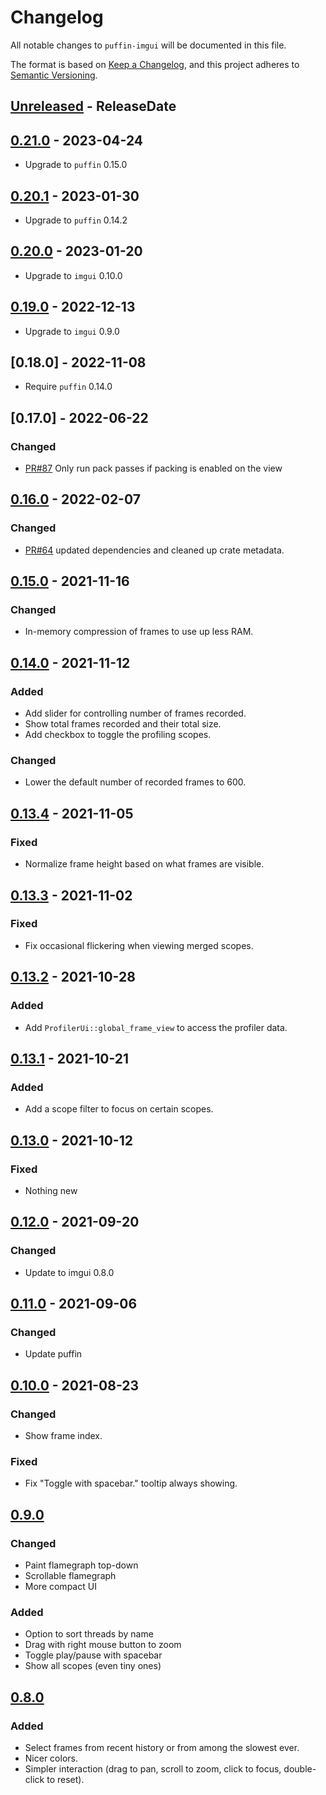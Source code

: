 <!-- markdownlint-disable blanks-around-headings blanks-around-lists no-duplicate-heading -->

# Changelog
All notable changes to `puffin-imgui` will be documented in this file.

The format is based on [Keep a Changelog](https://keepachangelog.com/en/1.0.0/),
and this project adheres to [Semantic Versioning](https://semver.org/spec/v2.0.0.html).

<!-- next-header -->
## [Unreleased] - ReleaseDate
## [0.21.0] - 2023-04-24
- Upgrade to `puffin` 0.15.0

## [0.20.1] - 2023-01-30
- Upgrade to `puffin` 0.14.2

## [0.20.0] - 2023-01-20

- Upgrade to `imgui` 0.10.0

## [0.19.0] - 2022-12-13

- Upgrade to `imgui` 0.9.0

## [0.18.0] - 2022-11-08

- Require `puffin` 0.14.0

## [0.17.0] - 2022-06-22
### Changed
- [PR#87](https://github.com/EmbarkStudios/puffin/pull/87) Only run pack passes if packing is enabled on the view

## [0.16.0] - 2022-02-07
### Changed
- [PR#64](https://github.com/EmbarkStudios/puffin/pull/64) updated dependencies and cleaned up crate metadata.

## [0.15.0] - 2021-11-16
### Changed
- In-memory compression of frames to use up less RAM.

## [0.14.0] - 2021-11-12
### Added
- Add slider for controlling number of frames recorded.
- Show total frames recorded and their total size.
- Add checkbox to toggle the profiling scopes.

### Changed
- Lower the default number of recorded frames to 600.

## [0.13.4] - 2021-11-05
### Fixed
- Normalize frame height based on what frames are visible.

## [0.13.3] - 2021-11-02
### Fixed
- Fix occasional flickering when viewing merged scopes.

## [0.13.2] - 2021-10-28
### Added
- Add `ProfilerUi::global_frame_view` to access the profiler data.

## [0.13.1] - 2021-10-21
### Added
- Add a scope filter to focus on certain scopes.

## [0.13.0] - 2021-10-12
### Fixed
- Nothing new

## [0.12.0] - 2021-09-20
### Changed
- Update to imgui 0.8.0

## [0.11.0] - 2021-09-06
### Changed
- Update puffin

## [0.10.0] - 2021-08-23
### Changed
- Show frame index.

### Fixed
- Fix "Toggle with spacebar." tooltip always showing.

## [0.9.0]
### Changed
- Paint flamegraph top-down
- Scrollable flamegraph
- More compact UI

### Added
- Option to sort threads by name
- Drag with right mouse button to zoom
- Toggle play/pause with spacebar
- Show all scopes (even tiny ones)

## [0.8.0]
### Added
- Select frames from recent history or from among the slowest ever.
- Nicer colors.
- Simpler interaction (drag to pan, scroll to zoom, click to focus, double-click to reset).

<!-- next-url -->
[Unreleased]: https://github.com/EmbarkStudios/puffin/compare/puffin-imgui-0.21.0...HEAD
[0.21.0]: https://github.com/EmbarkStudios/puffin/compare/puffin-imgui-0.20.1...puffin-imgui-0.21.0
[0.20.1]: https://github.com/EmbarkStudios/puffin/compare/puffin-imgui-0.20.0...puffin-imgui-0.20.1
[0.20.0]: https://github.com/EmbarkStudios/puffin/compare/puffin-imgui-0.19.0...puffin-imgui-0.20.0
[0.19.0]: https://github.com/EmbarkStudios/puffin/compare/puffin-imgui-0.16.0...puffin-imgui-0.19.0
[0.16.0]: https://github.com/EmbarkStudios/puffin/compare/0.15.0...puffin-imgui-0.16.0
[0.15.0]: https://github.com/EmbarkStudios/puffin/compare/puffin-imgui-0.14.0...puffin-imgui-0.15.0
[0.14.0]: https://github.com/EmbarkStudios/puffin/compare/puffin-imgui-0.13.4...puffin-imgui-0.14.0
[0.13.4]: https://github.com/EmbarkStudios/puffin/compare/puffin-imgui-0.13.3...puffin-imgui-0.13.4
[0.13.3]: https://github.com/EmbarkStudios/puffin/compare/puffin-imgui-0.13.2...puffin-imgui-0.13.3
[0.13.2]: https://github.com/EmbarkStudios/puffin/compare/puffin-imgui-0.13.1...puffin-imgui-0.13.2
[0.13.1]: https://github.com/EmbarkStudios/puffin/compare/puffin-imgui-0.13.0...puffin-imgui-0.13.1
[0.13.0]: https://github.com/EmbarkStudios/puffin/compare/puffin-imgui-0.12.0...puffin-imgui-0.13.0
[0.12.0]: https://github.com/EmbarkStudios/puffin/compare/puffin-imgui-0.11.0...puffin-imgui-0.12.0
[0.11.0]: https://github.com/EmbarkStudios/puffin/compare/puffin-imgui-0.10.0...puffin-imgui-0.11.0
[0.10.0]: https://github.com/EmbarkStudios/puffin/compare/puffin-imgui-0.9.0...puffin-imgui-0.10.0
[0.9.0]: https://github.com/EmbarkStudios/puffin/compare/puffin-imgui-0.8.0...puffin-imgui-0.9.0
[0.8.0]: https://github.com/EmbarkStudios/puffin/releases/tag/puffin-imgui-0.8.0
